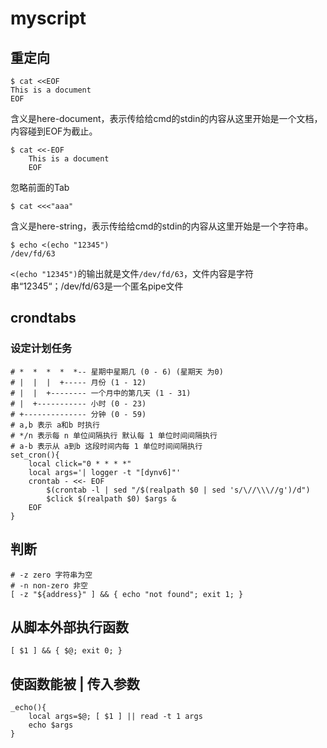 # myscript

## 重定向
```
$ cat <<EOF
This is a document
EOF
```
含义是here-document，表示传给给cmd的stdin的内容从这里开始是一个文档，内容碰到EOF为截止。

```
$ cat <<-EOF
	This is a document
	EOF
```
忽略前面的Tab


```
$ cat <<<"aaa"
```
含义是here-string，表示传给给cmd的stdin的内容从这里开始是一个字符串。

```
$ echo <(echo "12345")
/dev/fd/63
```
`<(echo "12345")`的输出就是文件`/dev/fd/63`，文件内容是字符串“12345“；/dev/fd/63是一个匿名pipe文件


## crondtabs
### 设定计划任务
```
# *  *  *  *  *-- 星期中星期几 (0 - 6) (星期天 为0)
# |  |  |  +----- 月份 (1 - 12) 
# |  |  +-------- 一个月中的第几天 (1 - 31)
# |  +----------- 小时 (0 - 23)
# +-------------- 分钟 (0 - 59)
# a,b 表示 a和b 时执行
# */n 表示每 n 单位间隔执行 默认每 1 单位时间间隔执行
# a-b 表示从 a到b 这段时间内每 1 单位时间间隔执行
set_cron(){
    local click="0 * * * *"
    local args='| logger -t "[dynv6]"'
    crontab - <<- EOF
		$(crontab -l | sed "/$(realpath $0 | sed 's/\//\\\//g')/d")
		$click $(realpath $0) $args &
	EOF
}
```

 ## 判断
 ```
 # -z zero 字符串为空
 # -n non-zero 非空
 [ -z "${address}" ] && { echo "not found"; exit 1; }
 ``` 

## 从脚本外部执行函数
```
[ $1 ] && { $@; exit 0; }
```
## 使函数能被 | 传入参数
```
_echo(){
	local args=$@; [ $1 ] || read -t 1 args
	echo $args
}
```
